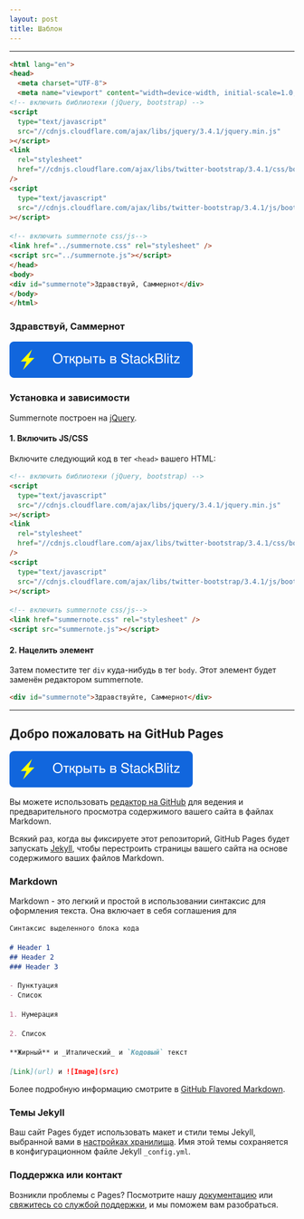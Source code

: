 ```yaml
---
layout: post
title: Шаблон
---
```

<hr>

```html
<html lang="en">
<head>
  <meta charset="UTF-8">
  <meta name="viewport" content="width=device-width, initial-scale=1.0, maximum-scale=1.0, user-scalable=no" />
<!-- включить библиотеки (jQuery, bootstrap) -->
<script
  type="text/javascript"
  src="//cdnjs.cloudflare.com/ajax/libs/jquery/3.4.1/jquery.min.js"
></script>
<link
  rel="stylesheet"
  href="//cdnjs.cloudflare.com/ajax/libs/twitter-bootstrap/3.4.1/css/bootstrap.min.css"
/>
<script
  type="text/javascript"
  src="//cdnjs.cloudflare.com/ajax/libs/twitter-bootstrap/3.4.1/js/bootstrap.min.js"
></script>

<!-- включить summernote css/js-->
<link href="../summernote.css" rel="stylesheet" />
<script src="../summernote.js"></script>
</head>
<body>
<div id="summernote">Здравствуй, Саммернот</div>
</body>
</html>
```

<div id="summernote"><h3>Здравствуй, Саммернот</h3></div>

[![Правка на StackBlitz ⚡️](but.svg)](https://stackblitz.com/github/warsan/summernote)

### Установка и зависимости

Summernote построен на [jQuery](http://jquery.com/).

#### 1. Включить JS/CSS

Включите следующий код в тег `<head>` вашего HTML:

```html
<!-- включить библиотеки (jQuery, bootstrap) -->
<script
  type="text/javascript"
  src="//cdnjs.cloudflare.com/ajax/libs/jquery/3.4.1/jquery.min.js"
></script>
<link
  rel="stylesheet"
  href="//cdnjs.cloudflare.com/ajax/libs/twitter-bootstrap/3.4.1/css/bootstrap.min.css"
/>
<script
  type="text/javascript"
  src="//cdnjs.cloudflare.com/ajax/libs/twitter-bootstrap/3.4.1/js/bootstrap.min.js"
></script>

<!-- включить summernote css/js-->
<link href="summernote.css" rel="stylesheet" />
<script src="summernote.js"></script>
```

#### 2. Нацелить элемент

Затем поместите тег `div` куда-нибудь в тег `body`. Этот элемент будет заменён редактором summernote.

```html
<div id="summernote">Здравствуйте, Саммернот</div>
```

<hr> 

## Добро пожаловать на GitHub Pages

[![Править на StackBlitz](but.svg)](https://stackblitz.com/github/warsan/summernote/edit/gh-pages/index.md)

Вы можете использовать [редактор на GitHub](https://github.com/warsan/summernote/edit/gh-pages/index.md) для ведения и предварительного просмотра содержимого вашего сайта в файлах Markdown.

Всякий раз, когда вы фиксируете этот репозиторий, GitHub Pages будет запускать [Jekyll](https://jekyllrb.com/), чтобы перестроить страницы вашего сайта на основе содержимого ваших файлов Markdown.

### Markdown

Markdown - это легкий и простой в использовании синтаксис для оформления текста. Она включает в себя соглашения для

```markdown
Синтаксис выделенного блока кода

# Header 1
## Header 2
### Header 3

- Пунктуация
- Список

1. Нумерация

2. Список

**Жирный** и _Италический_ и `Кодовый` текст

[Link](url) и ![Image](src)
```

Более подробную информацию смотрите в [GitHub Flavored Markdown](https://guides.github.com/features/mastering-markdown/).

### Темы Jekyll

Ваш сайт Pages будет использовать макет и стили темы Jekyll, выбранной вами в [настройках хранилища](https://github.com/warsan/summernote/settings/pages). Имя этой темы сохраняется в конфигурационном файле Jekyll `_config.yml`.

### Поддержка или контакт

Возникли проблемы с Pages? Посмотрите нашу [документацию](https://docs.github.com/categories/github-pages-basics/) или [свяжитесь со службой поддержки](https://support.github.com/contact), и мы поможем вам разобраться.
